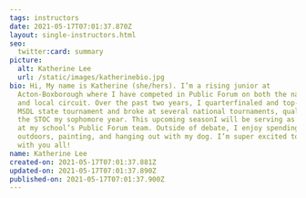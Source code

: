 ```yaml
---
tags: instructors
date: 2021-05-17T07:01:37.870Z
layout: single-instructors.html
seo:
  twitter:card: summary
picture:
  alt: Katherine Lee
  url: /static/images/katherinebio.jpg
bio: Hi, My name is Katherine (she/hers). I’m a rising junior at
  Acton-Boxborough where I have competed in Public Forum on both the national
  and local circuit. Over the past two years, I quarterfinaled and top-spoke the
  MSDL state tournament and broke at several national tournaments, qualifying to
  the STOC my sophomore year. This upcoming seasonI will be serving as captain
  at my school’s Public Forum team. Outside of debate, I enjoy spending time
  outdoors, painting, and hanging out with my dog. I’m super excited to work
  with you all!
name: Katherine Lee
created-on: 2021-05-17T07:01:37.881Z
updated-on: 2021-05-17T07:01:37.890Z
published-on: 2021-05-17T07:01:37.900Z
---
```

